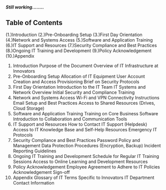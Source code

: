 ##### Still working........
## Table of Contents
(1.)Introduction
(2.)Pre-Onboarding Setup
(3.)First Day Orientation
(4.)Network and Systems Access
(5.)Software and Application Training
(6.)IT Support and Resources
(7.)Security Compliance and Best Practices
(8.)Ongoing IT Training and Development
(9.)Policy Acknowledgement
(10.)Appendix 

1. Introduction
Purpose of the Document
Overview of IT Infrastructure at Innovators
2. Pre-Onboarding Setup
Allocation of IT Equipment
User Account Creation and Access Provisioning
Brief on Security Protocols
3. First Day Orientation
Introduction to the IT Team
IT Systems and Network Overview
Initial Security and Compliance Training
4. Network and Systems Access
Wi-Fi and VPN Connectivity Instructions
Email Setup and Best Practices
Access to Shared Resources (Drives, Cloud Storage)
5. Software and Application Training
Training on Core Business Software
Introduction to Collaboration and Communication Tools
6. IT Support and Resources
How to Contact IT Support (Helpdesk)
Access to IT Knowledge Base and Self-Help Resources
Emergency IT Protocols
7. Security Compliance and Best Practices
Password Policy and Management
Data Protection Procedures (Encryption, Backup)
Incident Reporting Guidelines
8. Ongoing IT Training and Development
Schedule for Regular IT Training Sessions
Access to Online Learning and Development Resources
9. Policy Acknowledgement
Employee Agreement to Adhere to IT Policies
Acknowledgement Sign-off
10. Appendix
Glossary of IT Terms Specific to Innovators
IT Department Contact Information